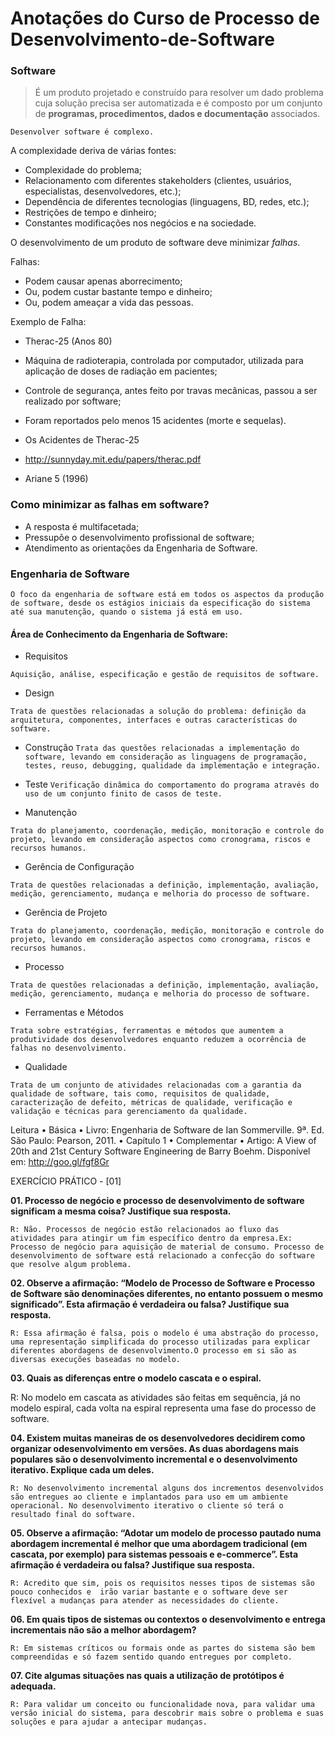 # Anotações do Curso de Processo de Desenvolvimento-de-Software

### Software


> É um produto projetado e construído para resolver um dado problema cuja solução precisa ser automatizada e é composto
> por um conjunto de **programas, procedimentos, dados e documentação** associados.

`Desenvolver software é complexo.`

A complexidade deriva de várias fontes:
* Complexidade do problema;
* Relacionamento com diferentes stakeholders (clientes, usuários, especialistas, desenvolvedores, etc.);
* Dependência de diferentes tecnologias (linguagens, BD, redes, etc.);
* Restrições de tempo e dinheiro;
* Constantes modificações nos negócios e na sociedade.

O desenvolvimento de um produto de software deve minimizar *falhas*.

Falhas:
* Podem causar apenas aborrecimento;
* Ou, podem custar bastante tempo e dinheiro;
* Ou, podem ameaçar a vida das pessoas.

Exemplo de Falha:
* Therac-25 (Anos 80)
 * Máquina de radioterapia, controlada por computador, utilizada para aplicação de doses de radiação em pacientes;
 * Controle de segurança, antes feito por travas mecânicas, passou a ser realizado por software;
 * Foram reportados pelo menos 15 acidentes (morte e sequelas).
 * Os Acidentes de Therac-25
 * http://sunnyday.mit.edu/papers/therac.pdf

* Ariane 5 (1996)

### Como minimizar as falhas em software?

* A resposta é multifacetada;
* Pressupõe o desenvolvimento profissional de software;
* Atendimento as orientações da Engenharia de Software.

### Engenharia de Software
```
O foco da engenharia de software está em todos os aspectos da produção de software, desde os estágios iniciais da especificação do sistema até sua manutenção, quando o sistema já está em uso.
```

#### Área de Conhecimento da Engenharia de Software:

* Requisitos

``
Aquisição, análise, especificação e gestão de requisitos de software.
``

* Design

``
Trata de questões relacionadas a solução do problema: definição da arquitetura, componentes, interfaces e outras características do software.
``
* Construção
``
Trata das questões relacionadas a implementação do software, levando em
consideração as linguagens de programação, testes, reuso, debugging, qualidade da implementação e integração.
``

* Teste
``
Verificação dinâmica do comportamento do programa através do uso de um conjunto finito de casos de teste.
``

* Manutenção

``
Trata do planejamento, coordenação, medição, monitoração e controle do projeto, levando em consideração aspectos como cronograma, riscos e recursos humanos.
``

* Gerência de Configuração

``
Trata de questões relacionadas a definição, implementação, avaliação, medição, gerenciamento, mudança e melhoria do processo de software.
``
* Gerência de Projeto

``
Trata do planejamento, coordenação, medição, monitoração e controle do projeto, levando em consideração aspectos como cronograma, riscos e recursos humanos.
``

* Processo

``
Trata de questões relacionadas a definição, implementação, avaliação, medição, gerenciamento, mudança e melhoria do processo de software.
``

* Ferramentas e Métodos

``
Trata sobre estratégias, ferramentas e métodos que aumentem a produtividade dos desenvolvedores enquanto reduzem a
ocorrência de falhas no desenvolvimento.
``

* Qualidade

``
Trata de um conjunto de atividades relacionadas com a garantia da qualidade de software, tais como, requisitos de qualidade, caracterização de defeito, métricas de qualidade, verificação e validação e técnicas para gerenciamento da qualidade.
``

Leitura
• Básica
• Livro: Engenharia de Software de Ian Sommerville. 9ª. Ed. São Paulo: Pearson,
2011.
• Capítulo 1
• Complementar
• Artigo: A View of 20th and 21st Century Software Engineering de Barry
Boehm. Disponível em: http://goo.gl/fgf8Gr

EXERCÍCIO PRÁTICO - [01]

**01. Processo de negócio e processo de desenvolvimento de software significam a mesma coisa? Justifique sua resposta.**
```
R: Não. Processos de negócio estão relacionados ao fluxo das atividades para atingir um fim específico dentro da empresa.Ex: Processo de negócio para aquisição de material de consumo. Processo de desenvolvimento de software está relacionado a confecção do software que resolve algum problema.
```

**02. Observe a afirmação: “Modelo de Processo de Software e Processo de Software são denominações diferentes, no entanto possuem o mesmo significado”. Esta afirmação é verdadeira ou falsa? Justifique sua resposta.**
```
R: Essa afirmação é falsa, pois o modelo é uma abstração do processo, uma representação simplificada do processo utilizadas para explicar diferentes abordagens de desenvolvimento.O processo em si são as diversas execuções baseadas no modelo.
```

**03. Quais as diferenças entre o modelo cascata e o espiral.**

R: No modelo em cascata as atividades são feitas em sequência, já no modelo espiral, cada volta na espiral representa uma fase do processo de software.


**04. Existem muitas maneiras de os desenvolvedores decidirem como organizar odesenvolvimento em versões. As duas abordagens mais populares são o desenvolvimento incremental e o desenvolvimento iterativo. Explique cada um
deles.**
```
R: No desenvolvimento incremental alguns dos incrementos desenvolvidos são entregues ao cliente e implantados para uso em um ambiente operacional. No desenvolvimento iterativo o cliente só terá o resultado final do software.
```

**05. Observe a afirmação: “Adotar um modelo de processo pautado numa abordagem incremental é melhor que uma abordagem tradicional (em cascata, por exemplo) para sistemas pessoais e e-commerce”. Esta afirmação é verdadeira ou falsa?
Justifique sua resposta.**
```
R: Acredito que sim, pois os requisitos nesses tipos de sistemas são pouco conhecidos e  irão variar bastante e o software deve ser flexível a mudanças para atender as necessidades do cliente.
```

**06. Em quais tipos de sistemas ou contextos o desenvolvimento e entrega incrementais não são a melhor abordagem?**
```
R: Em sistemas críticos ou formais onde as partes do sistema são bem compreendidas e só fazem sentido quando entregues por completo.
```

**07. Cite algumas situações nas quais a utilização de protótipos é adequada.**
```
R: Para validar um conceito ou funcionalidade nova, para validar uma versão inicial do sistema, para descobrir mais sobre o problema e suas soluções e para ajudar a antecipar mudanças.
 ```



